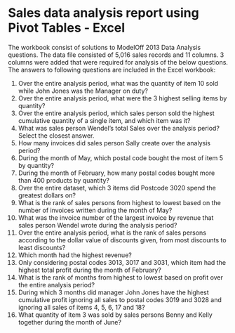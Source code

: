 # Sales data analysis report using Pivot Tables - Excel 

The workbook consist of solutions to ModelOff 2013 Data Analysis questions. The data file consisted of 5,016 sales records and 11 columns. 3 columns were added that were required for analysis of the below questions. The answers to following questions are included in the Excel workbook:

1. Over the entire analysis period, what was the quantity of item 10 sold while John Jones was the Manager on duty?
2. Over the entire analysis period, what were the 3 highest selling items by quantity?
3. Over the entire analysis period, which sales person sold the highest cumulative quantity of a single item, and which item was it?
4. What was sales person Wendel’s total Sales over the analysis period? Select the closest answer.
5. How many invoices did sales person Sally create over the analysis period?
6. During the month of May, which postal code bought the most of item 5 by quantity?
7. During the month of February, how many postal codes bought more than 400 products by quantity?
8. Over the entire dataset, which 3 items did Postcode 3020 spend the greatest dollars on?
9. What is the rank of sales persons from highest to lowest based on the number of invoices written during the month of May?
10. What was the invoice number of the largest invoice by revenue that sales person Wendel wrote during the analysis period?
11. Over the entire analysis period, what is the rank of sales persons according to the dollar value of discounts given, from most discounts to least discounts?
12. Which month had the highest revenue?
13. Only considering postal codes 3013, 3017 and 3031, which item had the highest total profit during the month of February?
14. What is the rank of months from highest to lowest based on profit over the entire analysis period?
15. During which 3 months did manager John Jones have the highest cumulative profit ignoring all sales to postal codes 3019 and 3028 and ignoring all sales of items 4, 5, 6, 17 and 18?
16. What quantity of item 3 was sold by sales persons Benny and Kelly together during the month of June?
